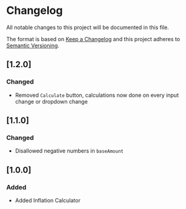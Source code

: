# Changelog
All notable changes to this project will be documented in this file.

The format is based on [Keep a Changelog](http://keepachangelog.com/en/1.0.0/)
and this project adheres to [Semantic Versioning](http://semver.org/spec/v2.0.0.html).

## [1.2.0]
### Changed
- Removed `Calculate` button, calculations now done on every input change or dropdown change

## [1.1.0]
### Changed
- Disallowed negative numbers in `baseAmount`

## [1.0.0]
### Added
- Added Inflation Calculator
